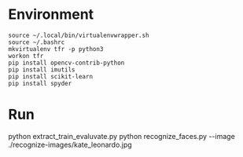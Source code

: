 # Environment
    source ~/.local/bin/virtualenvwrapper.sh
    source ~/.bashrc
    mkvirtualenv tfr -p python3
    workon tfr
    pip install opencv-contrib-python
    pip install imutils
    pip install scikit-learn
    pip install spyder
# Run
python extract_train_evaluvate.py
python recognize_faces.py --image ./recognize-images/kate_leonardo.jpg